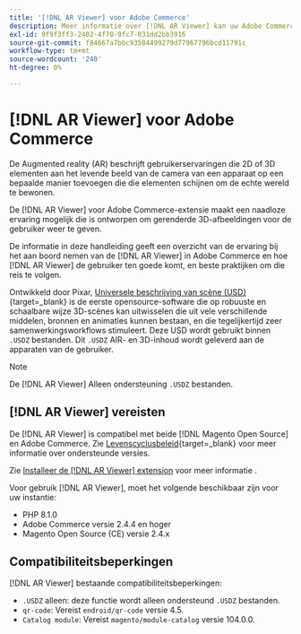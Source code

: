 ```yaml
---
title: '[!DNL AR Viewer] voor Adobe Commerce'
description: Meer informatie over [!DNL AR Viewer] kan uw Adobe Commerce-exemplaar ten goede komen en de extensie met succes aan boord installeren en instellen.
exl-id: 9f9f3ff3-2402-4f70-9fc7-031dd2bb3916
source-git-commit: f84667a7bbc93504499279d77967796bcd11791c
workflow-type: tm+mt
source-wordcount: '240'
ht-degree: 0%

---
```


# [!DNL AR Viewer] voor Adobe Commerce

De Augmented reality (AR) beschrijft gebruikerservaringen die 2D of 3D elementen aan het levende beeld van de camera van een apparaat op een bepaalde manier toevoegen die die elementen schijnen om de echte wereld te bewonen.

De [!DNL AR Viewer] voor Adobe Commerce-extensie maakt een naadloze ervaring mogelijk die is ontworpen om gerenderde 3D-afbeeldingen voor de gebruiker weer te geven.

De informatie in deze handleiding geeft een overzicht van de ervaring bij het aan boord nemen van de [!DNL AR Viewer] in Adobe Commerce en hoe [!DNL AR Viewer] de gebruiker ten goede komt, en beste praktijken om die reis te volgen.

Ontwikkeld door Pixar, [Universele beschrijving van scène (USD)](https://www.pixar.com/usd){target=_blank} is de eerste opensource-software die op robuuste en schaalbare wijze 3D-scènes kan uitwisselen die uit vele verschillende middelen, bronnen en animaties kunnen bestaan, en die tegelijkertijd zeer samenwerkingsworkflows stimuleert. Deze USD wordt gebruikt binnen `.USDZ` bestanden. Dit `.USDZ` AIR- en 3D-inhoud wordt geleverd aan de apparaten van de gebruiker.

>[!NOTE]
>
> De [!DNL AR Viewer] Alleen ondersteuning `.USDZ` bestanden.

## [!DNL AR Viewer] vereisten

De [!DNL AR Viewer] is compatibel met beide [!DNL Magento Open Source] en Adobe Commerce. Zie [Levenscyclusbeleid](https://experienceleague.adobe.com/docs/commerce-operations/release/planning/lifecycle-policy.html){target=_blank} voor meer informatie over ondersteunde versies.

Zie [Installeer de [!DNL AR Viewer] extension](../catalog/ar-viewer-setup.md) voor meer informatie .

Voor gebruik [!DNL AR Viewer], moet het volgende beschikbaar zijn voor uw instantie:

* PHP 8.1.0
* Adobe Commerce versie 2.4.4 en hoger
* Magento Open Source (CE) versie 2.4.x

## Compatibiliteitsbeperkingen

[!DNL AR Viewer] bestaande compatibiliteitsbeperkingen:

* `.USDZ` alleen: deze functie wordt alleen ondersteund `.USDZ` bestanden.
* `qr-code`: Vereist `endroid/qr-code` versie 4.5.
* `Catalog module`: Vereist `magento/module-catalog` versie 104.0.0.
